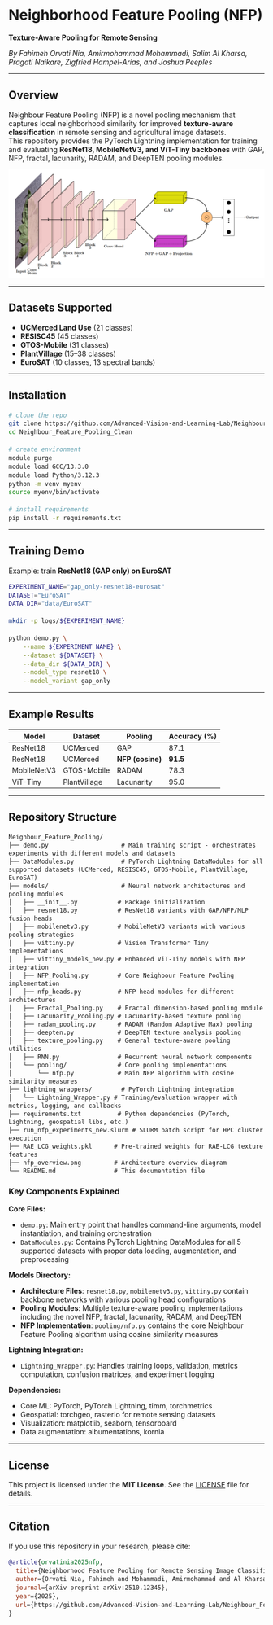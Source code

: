 # Neighborhood Feature Pooling (NFP)  
**Texture-Aware Pooling for Remote Sensing**  

*By Fahimeh Orvati Nia, Amirmohammad Mohammadi, Salim Al Kharsa, Pragati Naikare, Zigfried Hampel-Arias, and Joshua Peeples*  

---

## Overview  
Neighbour Feature Pooling (NFP) is a novel pooling mechanism that captures local neighborhood similarity for improved **texture-aware classification** in remote sensing and agricultural image datasets.  
This repository provides the PyTorch Lightning implementation for training and evaluating **ResNet18, MobileNetV3, and ViT-Tiny backbones** with GAP, NFP, fractal, lacunarity, RADAM, and DeepTEN pooling modules.  

<p align="center">
  <img src="nfp_overview.png" width="800"/>
</p>  

---

## Datasets Supported  
- **UCMerced Land Use** (21 classes)  
- **RESISC45** (45 classes)  
- **GTOS-Mobile** (31 classes)  
- **PlantVillage** (15–38 classes)  
- **EuroSAT** (10 classes, 13 spectral bands)  

---

## Installation  

```bash
# clone the repo
git clone https://github.com/Advanced-Vision-and-Learning-Lab/Neighbour_Feature_Pooling.git
cd Neighbour_Feature_Pooling_Clean

# create environment
module purge
module load GCC/13.3.0
module load Python/3.12.3
python -m venv myenv
source myenv/bin/activate

# install requirements
pip install -r requirements.txt
```

---

## Training Demo  

Example: train **ResNet18 (GAP only) on EuroSAT**  

```bash
EXPERIMENT_NAME="gap_only-resnet18-eurosat"
DATASET="EuroSAT"
DATA_DIR="data/EuroSAT"

mkdir -p logs/${EXPERIMENT_NAME}

python demo.py \
    --name ${EXPERIMENT_NAME} \
    --dataset ${DATASET} \
    --data_dir ${DATA_DIR} \
    --model_type resnet18 \
    --model_variant gap_only
```

---

## Example Results  

| Model        | Dataset     | Pooling          | Accuracy (%) |
|--------------|-------------|------------------|--------------|
| ResNet18     | UCMerced    | GAP              | 87.1         |
| ResNet18     | UCMerced    | **NFP (cosine)** | **91.5**     |
| MobileNetV3  | GTOS-Mobile | RADAM            | 78.3         |
| ViT-Tiny     | PlantVillage| Lacunarity       | 95.0         |

---

## Repository Structure  

```text
Neighbour_Feature_Pooling/
├── demo.py                    # Main training script - orchestrates experiments with different models and datasets
├── DataModules.py             # PyTorch Lightning DataModules for all supported datasets (UCMerced, RESISC45, GTOS-Mobile, PlantVillage, EuroSAT)
├── models/                    # Neural network architectures and pooling modules
│   ├── __init__.py           # Package initialization
│   ├── resnet18.py           # ResNet18 variants with GAP/NFP/MLP fusion heads
│   ├── mobilenetv3.py        # MobileNetV3 variants with various pooling strategies
│   ├── vittiny.py            # Vision Transformer Tiny implementations
│   ├── vittiny_models_new.py # Enhanced ViT-Tiny models with NFP integration
│   ├── NFP_Pooling.py        # Core Neighbour Feature Pooling implementation
│   ├── nfp_heads.py          # NFP head modules for different architectures
│   ├── Fractal_Pooling.py    # Fractal dimension-based pooling module
│   ├── Lacunarity_Pooling.py # Lacunarity-based texture pooling
│   ├── radam_pooling.py      # RADAM (Random Adaptive Max) pooling
│   ├── deepten.py            # DeepTEN texture analysis pooling
│   ├── texture_pooling.py    # General texture-aware pooling utilities
│   ├── RNN.py                # Recurrent neural network components
│   └── pooling/              # Core pooling implementations
│       └── nfp.py            # Main NFP algorithm with cosine similarity measures
├── lightning_wrappers/        # PyTorch Lightning integration
│   └── Lightning_Wrapper.py # Training/evaluation wrapper with metrics, logging, and callbacks
├── requirements.txt          # Python dependencies (PyTorch, Lightning, geospatial libs, etc.)
├── run_nfp_experiments_new.slurm # SLURM batch script for HPC cluster execution
├── RAE_LCG_weights.pkl      # Pre-trained weights for RAE-LCG texture features
├── nfp_overview.png         # Architecture overview diagram
└── README.md                # This documentation file
```

### Key Components Explained

**Core Files:**
- `demo.py`: Main entry point that handles command-line arguments, model instantiation, and training orchestration
- `DataModules.py`: Contains PyTorch Lightning DataModules for all 5 supported datasets with proper data loading, augmentation, and preprocessing

**Models Directory:**
- **Architecture Files**: `resnet18.py`, `mobilenetv3.py`, `vittiny.py` contain backbone networks with various pooling head configurations
- **Pooling Modules**: Multiple texture-aware pooling implementations including the novel NFP, fractal, lacunarity, RADAM, and DeepTEN
- **NFP Implementation**: `pooling/nfp.py` contains the core Neighbour Feature Pooling algorithm using cosine similarity measures

**Lightning Integration:**
- `Lightning_Wrapper.py`: Handles training loops, validation, metrics computation, confusion matrices, and experiment logging

**Dependencies:**
- Core ML: PyTorch, PyTorch Lightning, timm, torchmetrics
- Geospatial: torchgeo, rasterio for remote sensing datasets
- Visualization: matplotlib, seaborn, tensorboard
- Data augmentation: albumentations, kornia

---

## License  
This project is licensed under the **MIT License**. See the [LICENSE](LICENSE) file for details.  

---

## Citation  

If you use this repository in your research, please cite:  

```bibtex
@article{orvatinia2025nfp,
  title={Neighborhood Feature Pooling for Remote Sensing Image Classification},
  author={Orvati Nia, Fahimeh and Mohammadi, Amirmohammad and Al Kharsa, Salim and Naikare, Pragati and Hampel-Arias, Zigfried and Peeples, Joshua},
  journal={arXiv preprint arXiv:2510.12345},
  year={2025},
  url={https://github.com/Advanced-Vision-and-Learning-Lab/Neighbour_Feature_Pooling}
}

